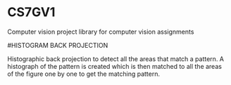 # CS7GV1
Computer vision project library for computer vision assignments

#HISTOGRAM BACK PROJECTION

Histographic back projection to detect all the areas that match a pattern. A histograph of the pattern is created which is then matched to all the areas of the figure one by one to get the matching pattern.
